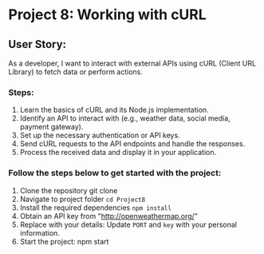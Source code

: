 # Project 8: Working with cURL

## User Story:
As a developer, I want to interact with external APIs using cURL (Client URL Library) to fetch data or perform actions.

### Steps:

1. Learn the basics of cURL and its Node.js implementation.
2. Identify an API to interact with (e.g., weather data, social media, payment gateway).
3. Set up the necessary authentication or API keys.
4. Send cURL requests to the API endpoints and handle the responses.
5. Process the received data and display it in your application.

### Follow the steps below to get started with the project:
1. Clone the repository git clone <repository-url>
2. Navigate to project folder `cd Project8`
3. Install the required dependencies `npm install`
4. Obtain an API key from "http://openweathermap.org/"
5. Replace with your details: Update `PORT` and `key` with your personal information.
6. Start the project: npm start
